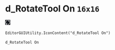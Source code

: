 # d_RotateTool On `16x16`
<img src="/img/d_RotateTool%20On.png" width=16 height=16>

``` CSharp
EditorGUIUtility.IconContent("d_RotateTool On")
```
```
d_RotateTool On
```
